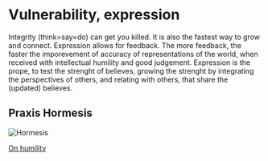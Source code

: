 # Vulnerability, expression

Integrity (think=say=do) can get you killed. It is also the fastest way to grow and connect. Expression allows for feedback. The more feedback, the faster the imporevement of accuracy of representations of the world, when received with intellectual humility and good judgement. Expression is the prope, to test the strenght of believes, growing the strenght by integrating the perspectives of others, and relating with others, that share the (updated) believes.

## Praxis Hormesis
![Hormesis](https://i1.wp.com/roguehealthandfitness.com/wp-content/uploads/2017/02/hormesis-curve.jpg)

[On humility](humility)
